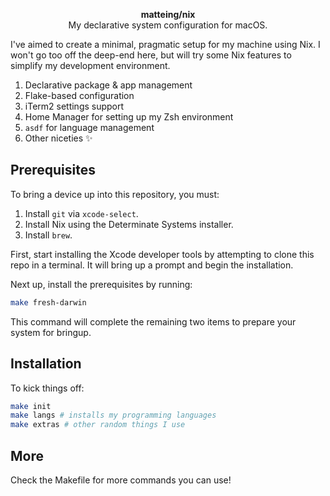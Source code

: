 <p align="center">
  <b>matteing/nix</b><br />
  <span align="center">My declarative system configuration for macOS.</span>
</p>

I've aimed to create a minimal, pragmatic setup for my machine using Nix. I won't go too off the deep-end here, but will try some Nix features to simplify my development environment.

1. Declarative package & app management
2. Flake-based configuration
3. iTerm2 settings support
4. Home Manager for setting up my Zsh environment 
5. `asdf` for language management
6. Other niceties ✨

## Prerequisites
To bring a device up into this repository, you must:

1. Install `git` via `xcode-select`. 
2. Install Nix using the Determinate Systems installer.
3. Install `brew`.

First, start installing the Xcode developer tools by attempting to clone this repo in a terminal. It will bring up a prompt and begin the installation. 

Next up, install the prerequisites by running:

```bash
make fresh-darwin
```
This command will complete the remaining two items to prepare your system for bringup.

## Installation
To kick things off:

```bash
make init
make langs # installs my programming languages
make extras # other random things I use
```

## More
Check the Makefile for more commands you can use!